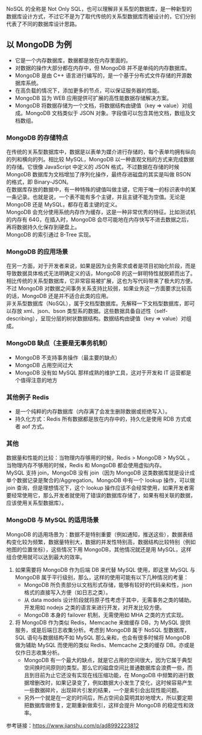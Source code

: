 NoSQL 的全称是 Not Only SQL，也可以理解非关系型的数据库，是一种新型的数据库设计方式，不过它不是为了取代传统的关系型数据库而被设计的，它们分别代表了不同的数据库设计思路。  
  
## 以 MongoDB 为例
* 它是一个内存数据库，数据都是放在内存里面的。
* 对数据的操作大部分都在内存中，但 MongoDB 并不是单纯的内存数据库。
* MongoDB 是由 C++ 语言进行编写的，是一个基于分布式文件存储的开源数据库系统。
* 在高负载的情况下，添加更多的节点，可以保证服务器的性能。 
* MongoDB 旨为 WEB 应用提供可扩展的高性能数据存储解决方案。
* MongoDB 将数据存储为一个文档，将数据结构由键值（key => value）对组成。MongoDB 文档类似于 JSON 对象。字段值可以包含其他文档，数组及文档数组。  
  
  
### MongoDB 的存储特点
在传统的关系型数据库中，数据是以表单为媒介进行存储的，每个表单均拥有纵向的列和横向的列。相比较 MySQL，MongoDB 以一种直观文档的方式来完成数据的存储。它很像 JavaScript 中定义的 JSON 格式，不过数据在存储的时候 MongoDB 数据库为文档增加了序列化操作，最终存进磁盘的其实是叫做 BSON 的格式，即 Binary-JSON。  
在数据库存放的数据中，有一种特殊的键值叫做主键，它用于唯一的标识表中的某一条记录。也就是说，一个表不能有多个主键，并且主键不能为空值。无论是 MongoDB 还是 MySQL，都存在着主键的定义。  
MongoDB 会充分使用系统内存作为缓存，这是一种非常优秀的特征。比如测试机的内存有 64G，在插入时，MongoDB 会尽可能地在内存快写不进去数据之后，再将数据持久化保存到硬盘上。  
MongoDB 的索引通过 B-Tree 实现。  
  
### MongoDB 的应用场景
在另一方面，对于开发者来说，如果是因为业务需求或者是项目初始化阶段，而是导致数据具体格式无法明确定义的话，MongoDB 的这一鲜明特性就脱颖而出了。相比传统的关系型数据库，它非常容易被扩展，这也为写代码带来了极大的方便。不过 MongoDB 对数据之间事务关系支持比较弱，如果业务这一方面要求比较高的话，MongoDB 还是并不适合此类的应用。  
非关系型数据库（NoSQL），属于文档型数据库。先解释一下文档型数据库，即可以存放 xml、json、bson 类型系的数据。这些数据具备自述性（self-describing），呈现分层的树状数据结构。数据结构由键值（key => value）对组成。  
  
### MongoDB 缺点（主要是无事务机制）
* MongoDB 不支持事务操作（最主要的缺点）
* MongoDB 占用空间过大
* MongoDB 没有如 MySQL 那样成熟的维护工具，这对于开发和 IT 运营都是个值得注意的地方  
  
  
### 其他例子 Redis
* 是一个纯粹的内存数据库（内存满了会发生删除数据或拒绝写入）。
* 持久化方式：Redis 所有数据都是放在内存中的，持久化是使用 RDB 方式或者 aof 方式。  
  
  
### 其他
数据量和性能的比较：当物理内存够用的时候，Redis > MongoDB > MySQL 。  
当物理内存不够用的时候，Redis 和 MongoDB 都会使用虚拟内存。  
MySQL 支持 join，MongoDB 没有 join（因为 MongoDB 这类数据库就是设计成单个数据记录是聚合的/Aggregation。MongoDB 中有一个 lookup 操作，可以做 join 查询，但是理想情况下，这个 lookup 操作应该不会经常使用，如果开发者需要经常使用它，那么开发者就使用了错误的数据库存储了，如果有相关联的数据，应该使用关系型数据库）。  
  
### MongoDB 与 MySQL 的适用场景
MongoDB 的适用场景为：数据不是特别重要（例如通知，推送这些），数据表结构变化较为频繁，数据量特别大，数据的并发性特别高，数据结构比较特别（例如地图的位置坐标），这些情况下用 MongoDB，其他情况就还是用 MySQL，这样组合使用就可以达到最大的效率。  
1. 如果需要将 MongoDB 作为后端 DB 来代替 MySQL 使用，即这里 MySQL 与 MongoDB 属于平行级别，那么，这样的使用可能有以下几种情况的考量：
    * MongoDB 所负责部分以文档形式存储，能够有较好的代码亲和性，json 格式的直接写入方便（如日志之类）。
    * 从 data models 设计阶段就将原子性考虑于其中，无需事务之类的辅助。开发用如 nodejs 之类的语言来进行开发，对开发比较方便。
    * MongoDB 本身的 failover 机制，无需使用如 MHA 之类的方式实现。
2. 将 MongoDB 作为类似 Redis，Memcache 来做缓存 DB，为 MySQL 提供服务，或是后端日志收集分析。考虑到 MongoDB 属于 NoSQL 型数据库，SQL 语句与数据结构不如 MySQL 那么亲和，也会有很多时候将 MongoDB 做为辅助 MySQL 而使用的类似 Redis、Memcache 之类的缓存 DB。亦或是仅作日志收集分析。
    * MongoDB 有一个最大的缺点，就是它占用的空间很大，因为它属于典型空间换时间原则的类型。那么它的磁盘空间比普通数据库会浪费一些，而且到目前为止它还没有实现在线压缩功能，在 MongoDB 中频繁的进行数据增删改时，如果记录变了，例如数据大小发生了变化，这时候容易产生一些数据碎片，出现碎片引发的结果，一个是索引会出现性能问题。
    * 另外一个就是在一定的时间后，所占空间会莫明其妙地增大，所以要定期把数据库做修复，定期重新做索引，这样会提升 MongoDB 的稳定性和效率。  
  
  
参考链接：https://www.jianshu.com/p/ad8992223812  
